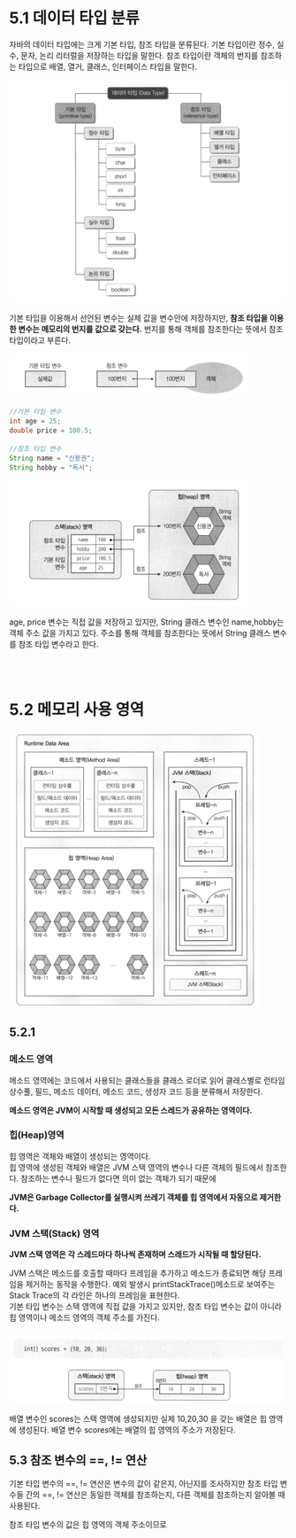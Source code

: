 # 5.1 데이터 타입 분류

자바의 데이터 타입에는 크게 기본 타입, 참조 타입을 분류된다.
기본 타입이란 정수, 실수, 문자, 논리 리터럴을 저장하는 타입을 말한다.
참조 타입이란 객체의 번지를 참조하는 타입으로 배열, 열거, 클래스, 인터페이스 타입을 말한다.

![alt text](image.png)

기본 타입을 이용해서 선언된 변수는 실제 값을 변수안에 저장하지만, 
**참조 타입을 이용한 변수는 메모리의 번지를 값으로 갖는다.**
번지를 통해 객체를 참조한다는 뜻에서 참조 타입이라고 부른다.

![alt text](image-1.png)

```java
//기본 타입 변수
int age = 25;
double price = 100.5;

//참조 타입 변수
String name = "신용권";
String hobby = "독서";
```

![alt text](image-2.png)

age, price 변수는 직접 값을 저장하고 있지만,
String 클래스 변수인 name,hobby는 객체 주소 값을 가지고 있다.
주소를 통해 객체를 참조한다는 뜻에서 String 클래스 변수를 참조 타입 변수라고 한다.

<br>
<br>

# 5.2 메모리 사용 영역

![alt text](image-3.png)

## 5.2.1 

### 메소드 영역

메소드 영역에는 코드에서 사용되는 클래스들을 클래스 로더로 읽어 클래스별로 런타임 상수풀, 필드, 메소드 데이터, 메소드 코드, 생성자 코드 등을 분류해서 저장한다.
<br>

**메소드 영역은 JVM이 시작할 때 생성되고 모든 스레드가 공유하는 영역이다.**

### 힙(Heap)영역

힙 영역은 객체와 배열이 생성되는 영역이다.
<br>
힙 영역에 생성된 객체와 배열은 JVM 스택 영역의 변수나 다른 객체의 필드에서 참조한다. 참조하는 변수나 필드가 없다면 의미 없는 객체가 되기 때문에 

**JVM은 Garbage Collector를 실행시켜 쓰레기 객체를 힙 영역에서 자동으로 제거한다.**

### JVM 스택(Stack) 영역

**JVM 스택 영역은 각 스레드마다 하나씩 존재하며 스레드가 시작될 때 할당된다.**

JVM 스택은 메소드를 호출할 때마다 프레임을 추가하고 메소드가 종료되면 해당 프레임을 제거하는 동작을 수행한다. 예외 발생시 printStackTrace()메소드로 보여주는 Stack Trace의 각 라인은 하나의 프레임을 표현한다.
<br>
기본 타입 변수는 스택 영역에 직접 값을 가지고 있지만, 참조 타입 변수는 값이 아니라 힙 영역이나 메소드 영역의 객체 주소를 가진다.

![alt text](image-4.png)

배열 변수인 scores는 스택 영역에 생성되지만 실제 10,20,30 을 갖는 배열은 힙 영역에 생성된다. 배열 변수 scores에는 배열의 힙 영역의 주소가 저장된다.

## 5.3 참조 변수의 ==, != 연산

기본 타입 변수의 ==, != 연산은 변수의 값이 같은지, 아닌지를 조사하지만 참조 타입 변수들 간의 ==, != 연산은 동일한 객체를 참조하는지, 다른 객체를 참조하는지 알아볼 때 사용된다.

참조 타입 변수의 값은 힙 영역의 객체 주소이므로 

